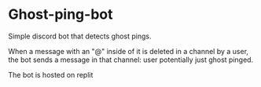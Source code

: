 # Ghost-ping-bot
Simple discord bot that detects ghost pings. 

When a message with an "@" inside of it is deleted in a channel by a user, 
the bot sends a message in that channel: user potentially just ghost pinged. 

The bot is hosted on replit 
